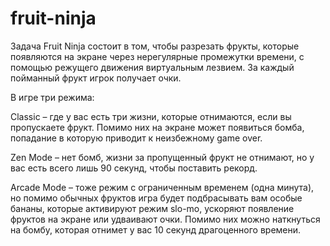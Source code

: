 # fruit-ninja
Задача Fruit Ninja состоит в том, чтобы разрезать фрукты, которые появляются на экране через нерегулярные промежутки времени, с помощью режущего движения виртуальным лезвием. За каждый пойманный фрукт игрок получает очки.

В игре три режима:

Classic – где у вас есть три жизни, которые отнимаются, если вы пропускаете фрукт. Помимо них на экране может появиться бомба, попадание в которую приводит к неизбежному game over. 

Zen Mode – нет бомб, жизни за пропущенный фрукт не отнимают, но у вас есть всего лишь 90 секунд, чтобы поставить рекорд.

Arcade Mode – тоже режим с ограниченным временем (одна минута), но помимо обычных фруктов игра будет подбрасывать вам особые бананы, которые активируют режим slo-mo, ускоряют появление фруктов на экране или удваивают очки. Помимо них можно наткнуться на бомбу, которая отнимет у вас 10 секунд драгоценного времени.
